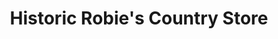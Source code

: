 ---
title: "Historic Robie's Country Store"
url: /hooksett/historic-robies-country-store/
shop: general
---